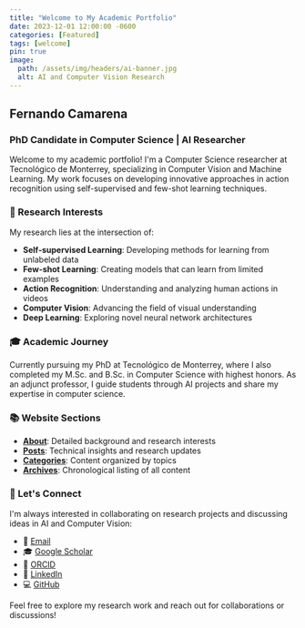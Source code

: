 ```yaml
---
title: "Welcome to My Academic Portfolio"
date: 2023-12-01 12:00:00 -0600
categories: [Featured]
tags: [welcome]
pin: true
image:
  path: /assets/img/headers/ai-banner.jpg
  alt: AI and Computer Vision Research
---
```


## Fernando Camarena
### PhD Candidate in Computer Science | AI Researcher

Welcome to my academic portfolio! I'm a Computer Science researcher at Tecnológico de Monterrey, specializing in Computer Vision and Machine Learning. My work focuses on developing innovative approaches in action recognition using self-supervised and few-shot learning techniques.

### 🔬 Research Interests

My research lies at the intersection of:
- **Self-supervised Learning**: Developing methods for learning from unlabeled data
- **Few-shot Learning**: Creating models that can learn from limited examples
- **Action Recognition**: Understanding and analyzing human actions in videos
- **Computer Vision**: Advancing the field of visual understanding
- **Deep Learning**: Exploring novel neural network architectures

### 🎓 Academic Journey

Currently pursuing my PhD at Tecnológico de Monterrey, where I also completed my M.Sc. and B.Sc. in Computer Science with highest honors. As an adjunct professor, I guide students through AI projects and share my expertise in computer science.

### 📚 Website Sections

- [**About**](/about/): Detailed background and research interests
- [**Posts**](/posts/): Technical insights and research updates
- [**Categories**](/categories/): Content organized by topics
- [**Archives**](/archives/): Chronological listing of all content

### 🤝 Let's Connect

I'm always interested in collaborating on research projects and discussing ideas in AI and Computer Vision:

- 📧 [Email](mailto:fernando@camarenat.com)
- 🎓 [Google Scholar](https://scholar.google.com/citations?user=Ru9n208AAAAJ&hl)
- 🔬 [ORCID](https://orcid.org/0000-0003-0888-2098)
- 💼 [LinkedIn](https://www.linkedin.com/in/fernando-camarena-86b473119)
- 💻 [GitHub](https://github.com/FCamarena)

Feel free to explore my research work and reach out for collaborations or discussions!
